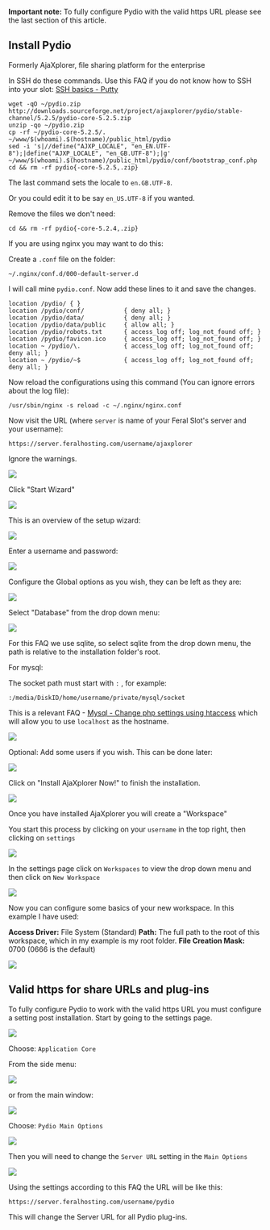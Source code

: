 
**Important note:** To fully configure Pydio with the valid https URL please see the last section of this article.

Install Pydio
---

Formerly AjaXplorer, file sharing platform for the enterprise

In SSH do these commands. Use this FAQ if you do not know how to SSH into your slot: [SSH basics - Putty](https://www.feralhosting.com/faq/view?question=12)

~~~
wget -qO ~/pydio.zip http://downloads.sourceforge.net/project/ajaxplorer/pydio/stable-channel/5.2.5/pydio-core-5.2.5.zip
unzip -qo ~/pydio.zip
cp -rf ~/pydio-core-5.2.5/. ~/www/$(whoami).$(hostname)/public_html/pydio
sed -i 's|//define("AJXP_LOCALE", "en_EN.UTF-8");|define("AJXP_LOCALE", "en_GB.UTF-8");|g' ~/www/$(whoami).$(hostname)/public_html/pydio/conf/bootstrap_conf.php
cd && rm -rf pydio{-core-5.2.5,.zip}
~~~

The last command sets the locale to `en.GB.UTF-8`.

Or you could edit it to be say `en_US.UTF-8` if you wanted.

Remove the files we don't need:

~~~
cd && rm -rf pydio{-core-5.2.4,.zip}
~~~

If you are using nginx you may want to do this:

Create a `.conf` file on the folder:

~~~
~/.nginx/conf.d/000-default-server.d
~~~

I will call mine `pydio.conf`. Now add these lines to it and save the changes.

~~~
location /pydio/ { }
location /pydio/conf/           { deny all; }
location /pydio/data/           { deny all; }
location /pydio/data/public     { allow all; }
location /pydio/robots.txt      { access_log off; log_not_found off; }
location /pydio/favicon.ico     { access_log off; log_not_found off; }
location ~ /pydio/\.            { access_log off; log_not_found off; deny all; }
location ~ /pydio/~$            { access_log off; log_not_found off; deny all; }
~~~

Now reload the configurations using this command (You can ignore errors about the log file):

~~~
/usr/sbin/nginx -s reload -c ~/.nginx/nginx.conf
~~~

Now visit the URL (where `server` is name of your Feral Slot's server and your username):

~~~
https://server.feralhosting.com/username/ajaxplorer
~~~

Ignore the warnings.

![](https://raw.github.com/feralhosting/feralfilehosting/master/Feral%20Wiki/HTTP/Pydio%20-%20Basic%20setup/1.png)

Click "Start Wizard"

![](https://raw.github.com/feralhosting/feralfilehosting/master/Feral%20Wiki/HTTP/Pydio%20-%20Basic%20setup/setup1.png)

This is an overview of the setup wizard:

![](https://raw.github.com/feralhosting/feralfilehosting/master/Feral%20Wiki/HTTP/Pydio%20-%20Basic%20setup/setup2.png)

Enter a username and password:

![](https://raw.github.com/feralhosting/feralfilehosting/master/Feral%20Wiki/HTTP/Pydio%20-%20Basic%20setup/setup2.5.png)

Configure the Global options as you wish, they can be left as they are:

![](https://raw.github.com/feralhosting/feralfilehosting/master/Feral%20Wiki/HTTP/Pydio%20-%20Basic%20setup/setup3.png)

Select "Database" from the drop down menu:

![](https://raw.github.com/feralhosting/feralfilehosting/master/Feral%20Wiki/HTTP/Pydio%20-%20Basic%20setup/setup4.png)

For this FAQ we use sqlite, so select sqlite from the drop down menu, the path is relative to the installation folder's root.

For mysql:

The socket path must start with `:` , for example:

~~~
:/media/DiskID/home/username/private/mysql/socket
~~~

This is a relevant FAQ - [Mysql - Change php settings using htaccess](https://www.feralhosting.com/faq/view?question=213) which will allow you to use `localhost` as the hostname.

![](https://raw.github.com/feralhosting/feralfilehosting/master/Feral%20Wiki/HTTP/Pydio%20-%20Basic%20setup/setup5.png)

Optional: Add some users if you wish. This can be done later:

![](https://raw.github.com/feralhosting/feralfilehosting/master/Feral%20Wiki/HTTP/Pydio%20-%20Basic%20setup/setup6.png)

Click on "Install AjaXplorer Now!" to finish the installation.

![](https://raw.github.com/feralhosting/feralfilehosting/master/Feral%20Wiki/HTTP/Pydio%20-%20Basic%20setup/setup7.png)

Once you have installed AjaXplorer you will create a "Workspace"

You start this process by clicking on your `username` in the top right, then clicking on `settings`

![](https://raw.github.com/feralhosting/feralfilehosting/master/Feral%20Wiki/HTTP/Pydio%20-%20Basic%20setup/workspace1.png)

In the settings page click on `Workspaces` to view the drop down menu and then click on `New Workspace`

![](https://raw.github.com/feralhosting/feralfilehosting/master/Feral%20Wiki/HTTP/Pydio%20-%20Basic%20setup/workspace2.png)

Now you can configure some basics of your new workspace. In this example I have used:

**Access Driver:** File System (Standard)
**Path:** The full path to the root of this workspace, which in my example is my root folder.
**File Creation Mask:** 0700 (0666 is the default)

![](https://raw.github.com/feralhosting/feralfilehosting/master/Feral%20Wiki/HTTP/Pydio%20-%20Basic%20setup/workspace3.png)

Valid https for share URLs and plug-ins
---

To fully configure Pydio to work with the valid https URL you must configure a setting post installation. Start by going to the settings page.

![](https://raw.githubusercontent.com/feralhosting/feralfilehosting/master/Feral%20Wiki/HTTP/Pydio%20-%20Basic%20setup/url1.png)

Choose: `Application Core`

From the side menu:

![](https://raw.githubusercontent.com/feralhosting/feralfilehosting/master/Feral%20Wiki/HTTP/Pydio%20-%20Basic%20setup/url2.png)

or from the main window:

![](https://raw.githubusercontent.com/feralhosting/feralfilehosting/master/Feral%20Wiki/HTTP/Pydio%20-%20Basic%20setup/url3.png)

Choose: `Pydio Main Options`

![](https://raw.githubusercontent.com/feralhosting/feralfilehosting/master/Feral%20Wiki/HTTP/Pydio%20-%20Basic%20setup/url4.png)

Then you will need to change the `Server URL` setting in the `Main Options`

![](https://raw.githubusercontent.com/feralhosting/feralfilehosting/master/Feral%20Wiki/HTTP/Pydio%20-%20Basic%20setup/url5.png)

Using the settings according to this FAQ the URL will be like this:

~~~
https://server.feralhosting.com/username/pydio
~~~

This will change the Server URL for all Pydio plug-ins.




